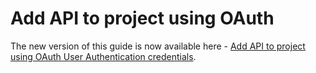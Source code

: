 # Add API to project using OAuth

<InlineAlert slots="text"/>

The new version of this guide is now available here - [Add API to project using OAuth User Authentication credentials](../services/services-add-api-oauth-user-authentication).
